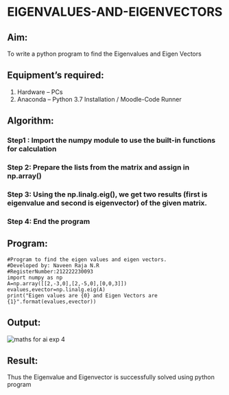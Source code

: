 # EIGENVALUES-AND-EIGENVECTORS
## Aim:
To write a python program to find the Eigenvalues and Eigen Vectors
## Equipment’s required:
1. 	Hardware – PCs
2. 	Anaconda – Python 3.7 Installation / Moodle-Code Runner
## Algorithm:
### Step1 : Import the numpy module to use the built-in functions for calculation
### Step 2: Prepare the lists from the matrix and assign in np.array()
### Step 3: Using the np.linalg.eig(),  we get two results (first is eigenvalue and second is eigenvector) of the given matrix.
### Step 4: End the program

## Program:
```
#Program to find the eigen values and eigen vectors.
#Developed by: Naveen Raja N.R
#RegisterNumber:212222230093
import numpy as np
A=np.array([[2,-3,0],[2,-5,0],[0,0,3]])
evalues,evector=np.linalg.eig(A)
print("Eigen values are {0} and Eigen Vectors are {1}".format(evalues,evector))
```

## Output:
![maths for ai exp 4](https://github.com/naveenraja2004/EIGENVALUES-AND-EIGENVECTORS/assets/118707204/c55260cd-5599-444d-a698-b0ec1b6fc6d1)


## Result:
Thus the Eigenvalue and Eigenvector is successfully solved using python program
